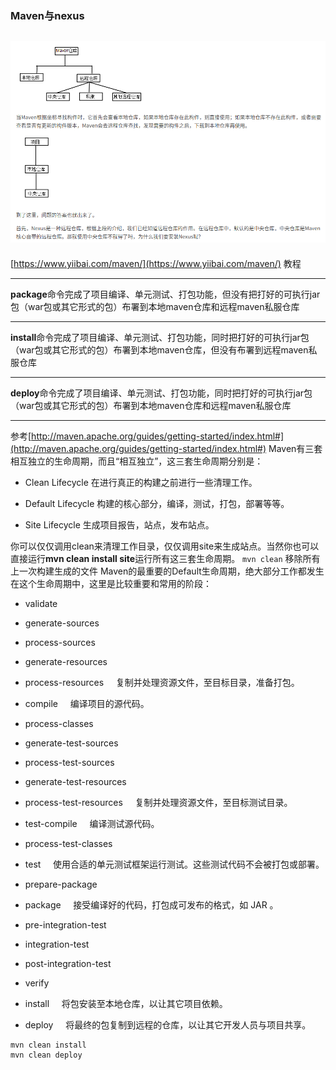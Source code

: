 ### Maven与nexus
![](images/screenshot_1585042106138.png)
------------------------------------------------------------------------------------------------------
[https://www.yiibai.com/maven/](https://www.yiibai.com/maven/) 教程
*****
**package**命令完成了项目编译、单元测试、打包功能，但没有把打好的可执行jar包（war包或其它形式的包）布署到本地maven仓库和远程maven私服仓库
*****
**install**命令完成了项目编译、单元测试、打包功能，同时把打好的可执行jar包（war包或其它形式的包）布署到本地maven仓库，但没有布署到远程maven私服仓库
*****
**deploy**命令完成了项目编译、单元测试、打包功能，同时把打好的可执行jar包（war包或其它形式的包）布署到本地maven仓库和远程maven私服仓库
*****

 参考[http://maven.apache.org/guides/getting-started/index.html#](http://maven.apache.org/guides/getting-started/index.html#)
Maven有三套相互独立的生命周期，而且“相互独立”，这三套生命周期分别是：

*   Clean Lifecycle 在进行真正的构建之前进行一些清理工作。  
    
*   Default Lifecycle 构建的核心部分，编译，测试，打包，部署等等。  
    
*   Site Lifecycle 生成项目报告，站点，发布站点。

你可以仅仅调用clean来清理工作目录，仅仅调用site来生成站点。当然你也可以直接运行**mvn clean install site**运行所有这三套生命周期。
`mvn clean` 移除所有上一次构建生成的文件
Maven的最重要的Default生命周期，绝大部分工作都发生在这个生命周期中，这里是比较重要和常用的阶段：
*   validate
*   generate-sources
*   process-sources
*   generate-resources
*   process-resources     复制并处理资源文件，至目标目录，准备打包。
*   compile     编译项目的源代码。
*   process-classes
*   generate-test-sources 
*   process-test-sources  
    
*   generate-test-resources
*   process-test-resources     复制并处理资源文件，至目标测试目录。
*   test-compile     编译测试源代码。
*   process-test-classes
*   test     使用合适的单元测试框架运行测试。这些测试代码不会被打包或部署。
*   prepare-package
*   package     接受编译好的代码，打包成可发布的格式，如 JAR 。
*   pre-integration-test
*   integration-test
*   post-integration-test
*   verify
*   install     将包安装至本地仓库，以让其它项目依赖。
*   deploy     将最终的包复制到远程的仓库，以让其它开发人员与项目共享。
```
mvn clean install
mvn clean deploy 
```

